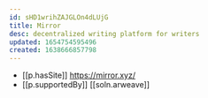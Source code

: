 ```yaml
---
id: sHD1wrihZAJGLOn4dLUjG
title: Mirror
desc: decentralized writing platform for writers
updated: 1654754595496
created: 1638666857798
---
```



- [[p.hasSite]] https://mirror.xyz/
- [[p.supportedBy]] [[soln.arweave]]
